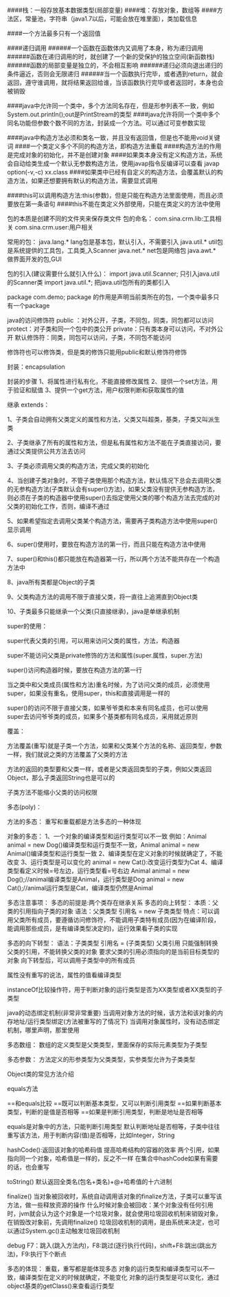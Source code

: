 ####栈：一般存放基本数据类型(局部变量)
####堆：存放对象，数组等
####方法区，常量池，字符串（java1.7以后，可能会放在堆里面），类加载信息

####一个方法最多只有一个返回值

####递归调用
######一个函数在函数体内又调用了本身，称为递归调用
######函数在递归调用的时，就创建了一个新的受保护的独立空间(新函数栈)
######函数的局部变量是独立的，不会相互影响
######递归必须向退出递归的条件逼近，否则会无限递归
######当一个函数执行完毕，或者遇到return，就会返回，遵守谁调用，就将结果返回给谁，当该函数执行完毕或者返回时，本身也会被销毁

####java中允许同一个类中，多个方法同名存在，但是形参列表不一致，例如 System.out.println();out是PrintStream的类型
####java允许将同一个类中多个同名功能但参数个数不同的方法，封装成一个方法。可以通过可变参数实现

####java中构造方法必须和类名一致，并且没有返回值，但是也不能用void关键词
####一个类定义多个不同的构造方法，即构造方法重载
####构造方法的作用是完成对象的初始化，并不是创建对象
####如果类本身没有定义构造方法，系统会自动给类生成一个默认无参数构造方法，使用javap指令反编译可以查看 javap option(-v,-c) xx.class
####如果类中已经有自定义的构造方法，会覆盖默认的构造方法，如果还想要拥有默认的构造方法，需要显式调用

####this可以调用构造方法:this(参数)，但是只能在构造方法里面使用，而且必须要放在第一条语句
####this不能在类定义外部使用，只能在类定义的方法中使用

包的本质是创建不同的文件夹来保存类文件
包的命名：
com.sina.crm.lib:工具相关
com.sina.crm.user:用户相关

常用的包：
java.lang.* lang包是基本包，默认引入，不需要引入
java.util.* util包是系统提供的工具包，工具类,入Scanner
java.net.* net包是网络包
java.awt.* 做界面开发的包,GUI

包的引入(建议需要什么就引入什么)：
import java.util.Scanner; 只引入java.util的Scanner类
import java.util.*; 把java.util包所有的类都引入

package com.demo; package 的作用是声明当前类所在的包，一个类中最多只有一个package

java的访问修饰符
public ：对外公开，子类，不同包，同类，同包都可以访问
protect：对子类和同一个包中的类公开
private：只有类本身可以访问，不对外公开
默认修饰符：同类，同包可以访问，子类，不同包不能访问

修饰符也可以修饰类，但是类的修饰只能用public和默认修饰符修饰

封装：encapsulation

封装的步骤
1、将属性进行私有化，不能直接修改属性
2、提供一个set方法，用于验证和赋值
3、提供一个get方法，用户权限判断和获取属性的值


继承 extends：

1、子类会自动拥有父类定义的属性和方法，父类又叫超类，基类，子类又叫派生类

2、子类继承了所有的属性和方法，但是私有属性和方法不能在子类直接访问，要通过父类提供公共方法去访问

3、子类必须调用父类的构造方法，完成父类的初始化

4、当创建子类对象时，不管子类使用那个构造方法，默认情况下总会去调用父类的无参构造方法(子类默认会有super()方法)，如果父类没有提供无参构造方法，则必须在子类的构造器中使用super()去指定使用父类的哪个构造方法去完成的对父类的初始化工作，否则，编译不通过

5、如果希望指定去调用父类某个构造方法，需要再子类构造方法中使用super()显示调用

6、super()使用时，要放在构造方法的第一行，而且只能在构造方法中使用

7、super()和this()都只能放在构造器第一行，所以两个方法不能共存在一个构造方法中

8、java所有类都是Object的子类

9、父类构造方法的调用不限于直接父类，将一直往上追溯直到Object类

10、子类最多只能继承一个父类(只直接继承)，java是单继承机制

super的使用：

super代表父类的引用，可以用来访问父类的属性，方法，构造器

super不能访问父类是private修饰的方法和属性(super.属性，super.方法)

super()访问构造器时候，要放在构造方法的第一行

当之类中和父类成员(属性和方法)重名时候，为了访问父类的成员，必须使用super，如果没有重名，使用super，this和直接调用是一样的

super()的访问不限于直接父类，如果爷爷类和本来有同名成员，也可以使用super去访问爷爷类的成员，如果多个基类都有同名成员，采用就近原则

覆盖：

方法覆盖(重写)就是子类一个方法，如果和父类某个方法的名称、返回类型，参数一样，我们就说之类的方法覆盖了父类的方法

方法的返回的类型要和父类一样，或者是父类返回类型的子类，例如父类返回Object，那么子类返回String也是可以的

子类方法不能缩小父类的访问权限

多态(poly)：

方法的多态：
重写和重载都是方法多态的一种体现

对象的多态：
1、一个对象的编译类型和运行类型可以不一致
例如：Animal animal = new Dog()编译类型和运行类型不一致，Animal animal = new Animal()编译类型和运行类型一致
2、编译类型在定义对象的时候就确定了，不能改变
3、运行类型是可以变化的
animal = new Cat():改变运行类型为Cat
4、编译类型看定义时候=号左边，运行类型看=号右边
Animal animal = new Dog();//animal编译类型是Animal，运行类型是Dog
animal = new Cat();//animal运行类型是Cat，编译类型仍然是Animal

多态注意事项：
多态的前提是:两个类存在继承关系
多态的向上转型：
本质：父类的引用指向子类的对象
语法：父类类型 引用名 = new 子类类型
特点：可以调用父类所有成员，要遵循访问修饰符，不能调用子类特有成员(因为在编译阶段，能调用那些成员，是有编译类型决定的)，运行效果看子类的实现

多态的向下转型：
语法：子类类型 引用名 = (子类类型) 父类引用
只能强制转换父类的引用，不能转换父类的对象
要求父类的引用必须指向的是当前目标类型的对象
向下转型后，可以调用子类型中的所有成员

属性没有重写的说法，属性的值看编译类型

instanceOf比较操作符，用于判断对象的运行类型是否为XX类型或者XX类型的子类型

java的动态绑定机制(非常非常重要)
当调用对象方法的时候，该方法和该对象的内存地址/运行类型绑定(方法被重写的了情况下)
当调用对象属性时，没有动态绑定机制，哪里声明，那里使用

多态数组：
数组的定义类型是父类类型，里面保存的实际元素类型为子类型

多态参数：
方法定义的形参类型为父类类型，实参类型允许为子类类型

Object类的常见方法介绍

equals方法

==和equals比较
==既可以判断基本类型，又可以判断引用类型
==如果判断基本类型，判断的是值是否相等
==如果是判断引用类型，判断是地址是否相等

equals是对象中的方法，只能判断引用类型
默认判断地址是否相等，子类中往往重写该方法，用于判断内容(值)是否相等，比如Integer，String

hashCode():返回该对象的哈希码值
提高哈希结构的容器的效率
两个引用，如果指向同一个对象，哈希值是一样的，反之不一样
在集合中hashCode如果有需要的话，也会重写

toString()
默认返回全类名(包名+类名)+@+哈希值的十六进制

finalize()
当对象被回收时，系统自动调用该对象的finalize方法，子类可以重写该方法，做一些释放资源的操作
什么时候对象会被回收：某个对象没有任何引用时，jvm就会认为这个对象是一个垃圾对象，就会使用垃圾回收机制来销毁对象，在销毁改对象前，先调用finalize()
垃圾回收机制的调用，是由系统来决定，也可以通过System.gc()主动触发垃圾回收机制

debug
F7：跳入(跳入方法内)，F8:跳过(逐行执行代码)，shift+F8:跳出(跳出方法)，F9:执行下个断点

多态的体现：
重载，重写都是能体现多态
对象的运行类型和编译类型可以不一致，编译类型在定义的时候就确定，不能变化
对象的运行类型是可以变化，通过object基类的getClass()来查看运行类型